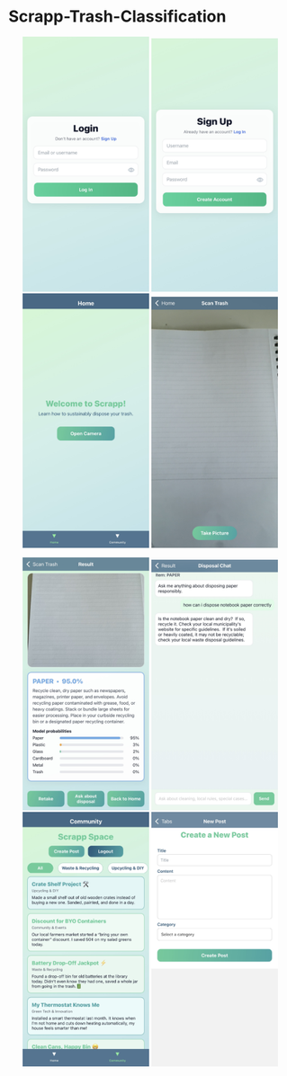 # Scrapp-Trash-Classification

<p align="center">
  <img src="mobile/assets/screenshots/login.png" width="225" />
  <img src="mobile/assets/screenshots/signup.png" width="225" />
  <img src="mobile/assets/screenshots/home.png" width="225" />
  <img src="mobile/assets/screenshots/scantrash.png" width="225" />
</p>
<p align="center">
  <img src="mobile/assets/screenshots/result.png" width="225" />
  <img src="mobile/assets/screenshots/chat.png" width="225" />
  <img src="mobile/assets/screenshots/community.png" width="225" />
  <img src="mobile/assets/screenshots/newpost.png" width="225" />
</p>
